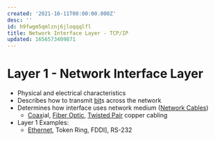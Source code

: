 ```yaml
---
created: '2021-10-11T00:00:00.000Z'
desc: ''
id: h9fwgm5qmlznj6jloqqqlfl
title: Network Interface Layer - TCP/IP
updated: 1656573409871
---
```

   
# Layer 1 - Network Interface Layer   
   
   
- Physical and electrical characteristics   
- Describes how to transmit [bit](../devlog/bit.md)s across the network   
- Determines how interface uses network medium ([Network Cables](../devlog/network%20cables.md))   
  - [Coax](../devlog/coax.md)ial, [Fiber Optic](../devlog/fiber%20optic.md), [Twisted Pair](../devlog/twisted%20pair.md) copper cabling   
- Layer 1 Examples:   
  - [Ethernet](../devlog/ethernet.md), Token Ring, FDDI], RS-232